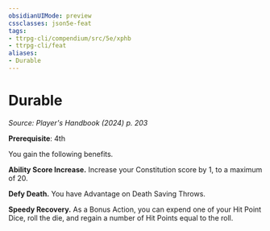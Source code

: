 ```yaml
---
obsidianUIMode: preview
cssclasses: json5e-feat
tags:
- ttrpg-cli/compendium/src/5e/xphb
- ttrpg-cli/feat
aliases:
- Durable
---
```

# Durable
*Source: Player's Handbook (2024) p. 203*  

**Prerequisite**: 4th

You gain the following benefits.

**Ability Score Increase.** Increase your Constitution score by 1, to a maximum of 20.

**Defy Death.** You have Advantage on Death Saving Throws.

**Speedy Recovery.** As a Bonus Action, you can expend one of your Hit Point Dice, roll the die, and regain a number of Hit Points equal to the roll.